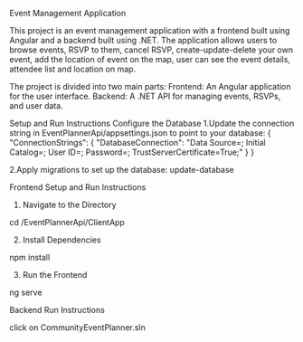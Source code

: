 Event Management Application

This project is an event management application with a frontend built using Angular and a backend built using .NET. The application allows users to browse events, RSVP to them, cancel RSVP, create-update-delete your own event,
add the location of event on the map, user can see the event details, attendee list and location on map.

The project is divided into two main parts:
Frontend: An Angular application for the user interface.
Backend: A .NET API for managing events, RSVPs, and user data.

Setup and Run Instructions
Configure the Database
1.Update the connection string in EventPlannerApi/appsettings.json to point to your database:
{
  "ConnectionStrings": {
    "DatabaseConnection": "Data Source=<server-name>; Initial Catalog=<database-name>; User ID=<username>; Password=<password>; TrustServerCertificate=True;"
  }
}

2.Apply migrations to set up the database:
update-database

Frontend Setup and Run Instructions

1. Navigate to the Directory

cd /EventPlannerApi/ClientApp

2. Install Dependencies

npm install

3. Run the Frontend

ng serve

Backend Run Instructions

click on CommunityEventPlanner.sln

